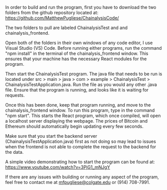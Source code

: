In order to build and run the program, first you have to download the two folders from the github repository located at: https://github.com/MatthewPugliese/ChainalysisCode/

The two folders to pull are labeled ChainalysisTest and and chainalysis_frontend.

Open both of the folders in their own windows of any code editor, I use Visual Studio (VS) Code.  Before running either programs, run the command "npm install" in the terminal of the chainalysis_frontend window.  This ensures that your machine has the necessary React modules for the program.

Then start the ChainalysisTest program.  The java file that needs to be run is located under src > main > java > com > example > ChainalysisTest > ChainalysisTestApplication.java.  Run the file as you would any other .java file.  Ensure that the program is running, and looks like it is waiting for requests.

Once this has been done, keep that program running, and move to the chainalysis_frontend window.  To run this program, type in the command "npm start".  This starts the React program, which once compiled, will open a localhost server displaying the webpage.  The prices of Bitcoin and Ethereum should automatically begin updating every few seconds.

Make sure that you start the backend server (ChainalysisTestApplication.java) first as not doing so may lead to issues when the frontend is not able to complete the request to the backend for the data.

A simple video demonstrating how to start the program can be found at: https://www.youtube.com/watch?v=3PjG1_mNJgY


If there are any issues with building or running any aspect of the program, feel free to contact me at mfpugliese@colgate.edu or (914) 708-7991.
